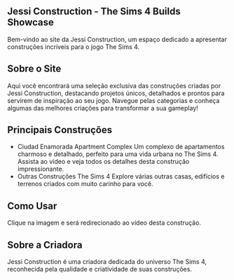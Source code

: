 ## Jessi Construction - The Sims 4 Builds Showcase

Bem-vindo ao site da Jessi Construction, um espaço dedicado a apresentar construções incríveis para o jogo The Sims 4.


## Sobre o Site

Aqui você encontrará uma seleção exclusiva das construções criadas por Jessi Construction, destacando projetos únicos, detalhados e prontos para servirem de inspiração ao seu jogo. Navegue pelas categorias e conheça algumas das melhores criações para transformar a sua gameplay!

## Principais Construções
 
 - Ciudad Enamorada Apartment Complex
Um complexo de apartamentos charmoso e detalhado, perfeito para uma vida urbana no The Sims 4.
Assista ao vídeo e veja todos os detalhes desta construção impressionante.
 - Outras Construções The Sims 4
Explore várias outras casas, edifícios e terrenos criados com muito carinho para você.

## Como Usar
Clique na imagem e será redirecionado ao vídeo desta construção.

## Sobre a Criadora
Jessi Construction é uma criadora dedicada do universo The Sims 4, reconhecida pela qualidade e criatividade de suas construções.

